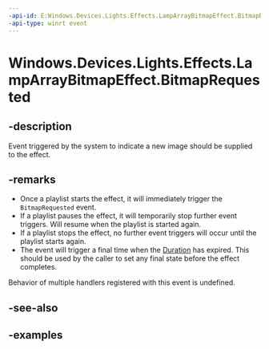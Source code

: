 ```yaml
---
-api-id: E:Windows.Devices.Lights.Effects.LampArrayBitmapEffect.BitmapRequested
-api-type: winrt event
---
```


<!-- Event syntax.
public event TypedEventHandler BitmapRequested<LampArrayBitmapEffect, LampArrayBitmapRequestedEventArgs>
-->

# Windows.Devices.Lights.Effects.LampArrayBitmapEffect.BitmapRequested

## -description
Event triggered by the system to indicate a new image should be supplied to the effect.
## -remarks
- Once a playlist starts the effect, it will immediately trigger the `BitmapRequested` event.
- If a playlist pauses the effect, it will temporarily stop further event triggers.  Will resume when the playlist is started again.
- If a playlist stops the effect, no further event triggers will occur until the playlist starts again.
- The event will trigger a final time when the [Duration](lamparraybitmapeffect_duration.md) has expired.  This should be used by the caller to set any final state before the effect completes.

Behavior of multiple handlers registered with this event is undefined.
## -see-also

## -examples

